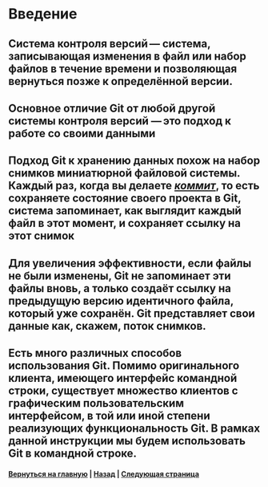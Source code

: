 # Введение

## Система контроля версий — система, записывающая изменения в файл или набор файлов в течение времени и позволяющая вернуться позже к определённой версии.

## Основное отличие Git от любой другой системы контроля версий — это подход к работе со своими данными

## Подход Git к хранению данных похож на набор снимков миниатюрной файловой системы. Каждый раз, когда вы делаете *[коммит](commit.md)*, то есть сохраняете состояние своего проекта в Git, система запоминает, как выглядит каждый файл в этот момент, и сохраняет ссылку на этот снимок

## Для увеличения эффективности, если файлы не были изменены, Git не запоминает эти файлы вновь, а только создаёт ссылку на предыдущую версию идентичного файла, который уже сохранён. Git представляет свои данные как, скажем, поток снимков.

## Есть много различных способов использования Git. Помимо оригинального клиента, имеющего интерфейс командной строки, существует множество клиентов с графическим пользовательским интерфейсом, в той или иной степени реализующих функциональность Git. В рамках данной инструкции мы будем использовать Git в командной строке.


#### [Вернуться на главную](readme.md) | [Назад](content.md) | [Следующая страница](gitinstall.md)